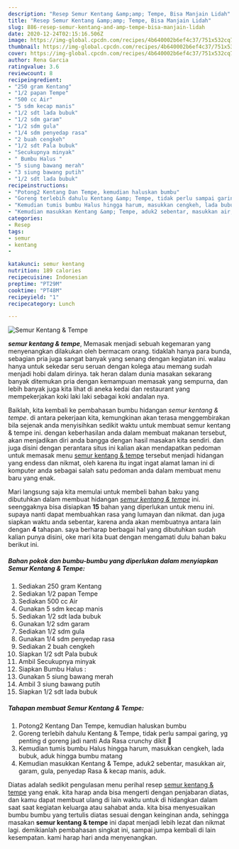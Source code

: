 ```yaml
---
description: "Resep Semur Kentang &amp;amp; Tempe, Bisa Manjain Lidah"
title: "Resep Semur Kentang &amp;amp; Tempe, Bisa Manjain Lidah"
slug: 886-resep-semur-kentang-and-amp-tempe-bisa-manjain-lidah
date: 2020-12-24T02:15:16.506Z
image: https://img-global.cpcdn.com/recipes/4b640002b6ef4c37/751x532cq70/semur-kentang-tempe-foto-resep-utama.jpg
thumbnail: https://img-global.cpcdn.com/recipes/4b640002b6ef4c37/751x532cq70/semur-kentang-tempe-foto-resep-utama.jpg
cover: https://img-global.cpcdn.com/recipes/4b640002b6ef4c37/751x532cq70/semur-kentang-tempe-foto-resep-utama.jpg
author: Rena Garcia
ratingvalue: 3.6
reviewcount: 8
recipeingredient:
- "250 gram Kentang"
- "1/2 papan Tempe"
- "500 cc Air"
- "5 sdm kecap manis"
- "1/2 sdt lada bubuk"
- "1/2 sdm garam"
- "1/2 sdm gula"
- "1/4 sdm penyedap rasa"
- "2 buah cengkeh"
- "1/2 sdt Pala bubuk"
- "Secukupnya minyak"
- " Bumbu Halus "
- "5 siung bawang merah"
- "3 siung bawang putih"
- "1/2 sdt lada bubuk"
recipeinstructions:
- "Potong2 Kentang Dan Tempe, kemudian haluskan bumbu"
- "Goreng terlebih dahulu Kentang &amp; Tempe, tidak perlu sampai garing, yg penting d goreng jadi nanti Ada Rasa crunchy dikit 🙂"
- "Kemudian tumis bumbu Halus hingga harum, masukkan cengkeh, lada bubuk, aduk hingga bumbu matang"
- "Kemudian masukkan Kentang &amp; Tempe, aduk2 sebentar, masukkan air, garam, gula, penyedap Rasa &amp; kecap manis, aduk."
categories:
- Resep
tags:
- semur
- kentang
- 

katakunci: semur kentang  
nutrition: 189 calories
recipecuisine: Indonesian
preptime: "PT29M"
cooktime: "PT48M"
recipeyield: "1"
recipecategory: Lunch

---
```



![Semur Kentang &amp; Tempe](https://img-global.cpcdn.com/recipes/4b640002b6ef4c37/751x532cq70/semur-kentang-tempe-foto-resep-utama.jpg)

<b><i>semur kentang &amp; tempe</i></b>, Memasak menjadi sebuah kegemaran yang menyenangkan dilakukan oleh bermacam orang. tidaklah hanya para bunda, sebagian pria juga sangat banyak yang senang dengan kegiatan ini. walau hanya untuk sekedar seru seruan dengan kolega atau memang sudah menjadi hobi dalam dirinya. tak heran dalam dunia masakan sekarang banyak ditemukan pria dengan kemampuan memasak yang sempurna, dan lebih banyak juga kita lihat di aneka kedai dan restaurant yang mempekerjakan koki laki laki sebagai koki andalan nya.

Baiklah, kita kembali ke pembahasan bumbu hidangan <i>semur kentang &amp; tempe</i>. di antara pekerjaan kita, kemungkinan akan terasa menggembirakan bila sejenak anda menyisihkan sedikit waktu untuk membuat semur kentang &amp; tempe ini. dengan keberhasilan anda dalam membuat makanan tersebut, akan menjadikan diri anda bangga dengan hasil masakan kita sendiri. dan juga disini dengan perantara situs ini kalian akan mendapatkan pedoman untuk memasak menu <u>semur kentang &amp; tempe</u> tersebut menjadi hidangan yang endess dan nikmat, oleh karena itu ingat ingat alamat laman ini di komputer anda sebagai salah satu pedoman anda dalam membuat menu baru yang enak.




Mari langsung saja kita memulai untuk membeli bahan baku yang dibutuhkan dalam membuat hidangan <u><i>semur kentang &amp; tempe</i></u> ini. seenggaknya bisa disiapkan <b>15</b> bahan yang diperlukan untuk menu ini. supaya nanti dapat membuahkan rasa yang lumayan dan nikmat. dan juga siapkan waktu anda sebentar, karena anda akan membuatnya antara lain dengan <b>4</b> tahapan. saya berharap berbagai hal yang dibutuhkan sudah kalian punya disini, oke mari kita buat dengan mengamati dulu bahan baku berikut ini.

<!--inarticleads1-->

##### Bahan pokok dan bumbu-bumbu yang diperlukan dalam menyiapkan Semur Kentang &amp; Tempe:

1. Sediakan 250 gram Kentang
1. Sediakan 1/2 papan Tempe
1. Sediakan 500 cc Air
1. Gunakan 5 sdm kecap manis
1. Sediakan 1/2 sdt lada bubuk
1. Gunakan 1/2 sdm garam
1. Sediakan 1/2 sdm gula
1. Gunakan 1/4 sdm penyedap rasa
1. Sediakan 2 buah cengkeh
1. Siapkan 1/2 sdt Pala bubuk
1. Ambil Secukupnya minyak
1. Siapkan  Bumbu Halus :
1. Gunakan 5 siung bawang merah
1. Ambil 3 siung bawang putih
1. Siapkan 1/2 sdt lada bubuk




<!--inarticleads2-->

##### Tahapan membuat Semur Kentang &amp; Tempe:

1. Potong2 Kentang Dan Tempe, kemudian haluskan bumbu
1. Goreng terlebih dahulu Kentang &amp; Tempe, tidak perlu sampai garing, yg penting d goreng jadi nanti Ada Rasa crunchy dikit 🙂
1. Kemudian tumis bumbu Halus hingga harum, masukkan cengkeh, lada bubuk, aduk hingga bumbu matang
1. Kemudian masukkan Kentang &amp; Tempe, aduk2 sebentar, masukkan air, garam, gula, penyedap Rasa &amp; kecap manis, aduk.




Diatas adalah sedikit pengulasan menu perihal resep <u>semur kentang &amp; tempe</u> yang enak. kita harap anda bisa mengerti dengan penjabaran diatas, dan kamu dapat membuat ulang di lain waktu untuk di hidangkan dalam saat saat kegiatan keluarga atau sahabat anda. kita bisa menyesuaikan bumbu bumbu yang tertulis diatas sesuai dengan keinginan anda, sehingga masakan <b>semur kentang &amp; tempe</b> ini dapat menjadi lebih lezat dan nikmat lagi. demikianlah pembahasan singkat ini, sampai jumpa kembali di lain kesempatan. kami harap hari anda menyenangkan.
